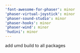 ```yaml
---
'font-awesome-for-phaser': minor
'phaser-virtual-joystick': minor
'phaser-sound-studio': minor
'phaser-hooks': minor
'phaser-wind': minor
'hudini': minor
---
```


add umd build to all packages
